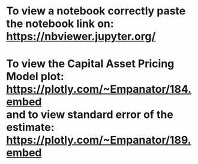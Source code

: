 # To view a notebook correctly paste the notebook link on: <br /> https://nbviewer.jupyter.org/ <br /> 
# To view the Capital Asset Pricing Model plot: <br /> https://plotly.com/~Empanator/184.embed <br /> and to view standard error of the estimate: <br /> https://plotly.com/~Empanator/189.embed
